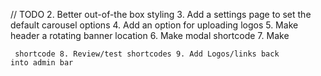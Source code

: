 // TODO
2. Better out-of-the box styling
3. Add a settings page to set the default carousel options
4. Add an option for uploading logos
5. Make header a rotating banner location
6. Make modal shortcode
7. Make <pre><code> shortcode
8. Review/test shortcodes
9. Add Logos/links back into admin bar